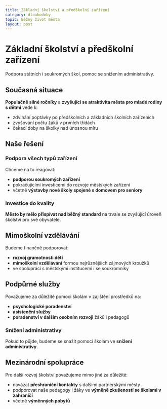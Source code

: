 ```yaml
---
title: Základní školství a předškolní zařízení
category: dlouhodoby
topic: Běžný život města
layout: post
---
```


# Základní školství a předškolní zařízení

Podpora státních i soukromých škol, pomoc se snížením administrativy.

## Současná situace

**Populačně silné ročníky** a **zvyšující se atraktivita města pro mladé rodiny s dětmi** vede k:
- zdvihání poptávky po předškolních a základních školních zařízeních
- zvyšování počtu žáků v prvních třídách
- čekací doby na školky nad únosnou míru

## Naše řešení

### Podpora všech typů zařízení
Chceme na to reagovat:
- **podporou soukromých zařízení**
- pokračujícími investicemi do rozvoje městských zařízení
- včetně **výstavby nové školy spojené s domovem pro seniory**

### Investice do kvality
**Město by mělo přispívat nad běžný standard** na trvale se zvyšující úroveň školství pro své obyvatele.

## Mimoškolní vzdělávání

Budeme finančně podporovat:
- **rozvoj gramotnosti dětí**
- **mimoškolní vzdělávání** formou nejrůznějších zájmových kroužků
- ve spolupráci s městskými institucemi i se soukromníky

## Podpůrné služby

Považujeme za důležité pomoci školám v zajištění prostředků na:
- **psychologické poradenství**
- **asistenční služby**
- **poradenství v dalším osobním rozvoji** žáků i pedagogů

### Snížení administrativy
Pokud to půjde, budeme se snažit pomoci školám ve **snížení administrativy**.

## Mezinárodní spolupráce

Pro další rozvoj školství považujeme mimo jiné za důležité:
- navázat **přeshraniční kontakty** s dalšími partnerskými městy
- podporovat naše pedagogy i žáky ve **výměně zkušeností se školami v zahraničí**
- včetně **výměnných pobytů**